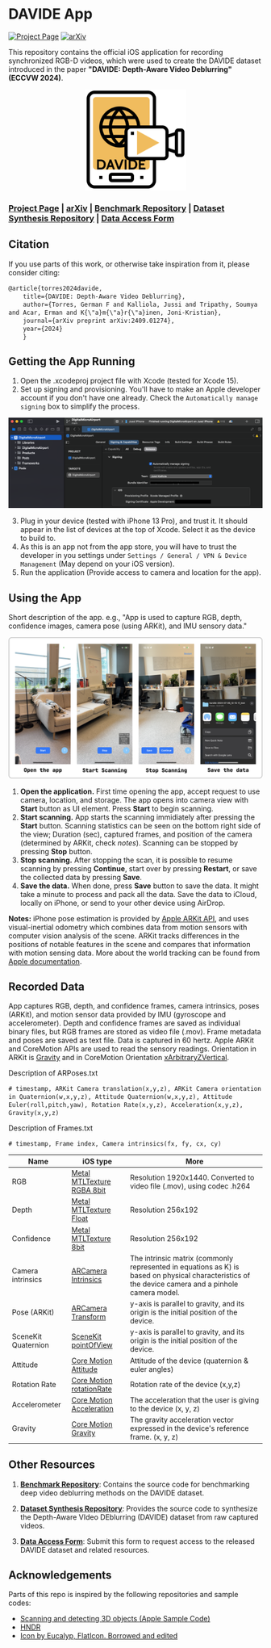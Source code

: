 # DAVIDE App
[![Project Page](https://img.shields.io/badge/Project%20Page-DAVIDE-blue)](https://germanftv.github.io/DAVIDE.github.io/)
[![arXiv](https://img.shields.io/badge/arXiv-Paper-<COLOR>.svg)](https://arxiv.org/abs/2409.01274)

This repository contains the official iOS application for recording synchronized RGB-D videos, which were used to create the DAVIDE dataset introduced in the paper **"DAVIDE: Depth-Aware Video Deblurring" (ECCVW 2024)**.

<p align="center">
  <img width="200" src="DAVIDEApp/Assets.xcassets/AppIcon.appiconset/icon-DAVIDE-app.png">
</p>

 ### [Project Page](https://germanftv.github.io/DAVIDE.github.io/) | [arXiv](https://arxiv.org/abs/2409.01274) | [Benchmark Repository](https://github.com/germanftv/DAVIDE-Benckmark) | [Dataset Synthesis Repository](https://github.com/germanftv/DAVIDE-Synthesis.git) | [Data Access Form](https://docs.google.com/forms/d/e/1FAIpQLSeQ2w4xsoIkzJ6kNseSiHkMaj303_tXRs2v23wqF3chfSF1FQ/viewform?usp=header)

## Citation

If you use parts of this work, or otherwise take inspiration from it, please consider citing:

    @article{torres2024davide,
        title={DAVIDE: Depth-Aware Video Deblurring},
        author={Torres, German F and Kalliola, Jussi and Tripathy, Soumya and Acar, Erman and K{\"a}m{\"a}r{\"a}inen, Joni-Kristian},
        journal={arXiv preprint arXiv:2409.01274},
        year={2024}
        }

## Getting the App Running

1. Open the .xcodeproj project file with Xcode (tested for Xcode 15).
2. Set up signing and provisioning. You'll have to make an Apple developer account if you don't have one already. Check the `Automatically manage signing` box to simplify the process.

![xcode signing](Documentation/xcode.png)


3. Plug in your device (tested with iPhone 13 Pro), and trust it. It should appear in the list of devices at the top of Xcode. Select it as the device to build to.
4. As this is an app not from the app store, you will have to trust the developer in you settings under `Settings / General / VPN & Device Management` (May depend on your iOS version).
6. Run the application (Provide access to camera and location for the app).

## Using the App
Short description of the app. e.g., "App is used to capture RGB, depth, confidence images, camera pose (using ARKit), and IMU sensory data."

![app](Documentation/system.png)

1. **Open the application.** First time opening the app, accept request to use camera, location, and storage. The app opens into camera view with **Start** button as UI element. Press **Start** to begin scanning. 
2. **Start scanning.** App starts the scanning immidiately after pressing the **Start** button. Scanning statistics can be seen on the bottom right side of the view; Duration (sec), captured frames, and position of the camera (determined by ARKit, check *notes*). Scanning can be stopped by pressing **Stop** button.
3. **Stop scanning.** After stopping the scan, it is possible to resume scanning by pressing **Continue**, start over by pressing **Restart**, or save the collected data by pressing **Save**.  
4. **Save the data.** When done, press **Save** button to save the data. It might take a minute to process and pack all the data. Save the data to iCloud, locally on iPhone, or send to your other device using AirDrop.

**Notes:** iPhone pose estimation is provided by [Apple ARKit API](https://developer.apple.com/augmented-reality/arkit/), and uses visual-inertial odometry which combines data from motion sensors with computer vision analysis of the scene. ARKit tracks differences in the positions of notable features in the scene and compares that information with motion sensing data. More about the world tracking can be found from [Apple documentation](https://developer.apple.com/documentation/arkit/arkit_in_ios/configuration_objects/understanding_world_tracking).

## Recorded Data
 App captures RGB, depth, and confidence frames, camera intrinsics, poses (ARKit), and motion sensor data provided by IMU (gyroscope and accelerometer). Depth and confidence frames are saved as individual binary files, but RGB frames are stored as video file (.mov). Frame metadata and poses are saved as text file. Data is captured in 60 hertz. Apple ARKit and CoreMotion APIs are used to read the sensory readings. Orientation in ARKit is [Gravity](https://developer.apple.com/documentation/arkit/arconfiguration/worldalignment/gravity) and in CoreMotion Orientation [xArbitraryZVertical](https://developer.apple.com/documentation/coremotion/cmattitudereferenceframe/1615953-xarbitraryzvertical).

Description of ARPoses.txt
```
# timestamp, ARKit Camera translation(x,y,z), ARKit Camera orientation in Quaternion(w,x,y,z), Attitude Quaternion(w,x,y,z), Attitude Euler(roll,pitch,yaw), Rotation Rate(x,y,z), Acceleration(x,y,z), Gravity(x,y,z)
```

Description of Frames.txt
```
# timestamp, Frame index, Camera intrinsics(fx, fy, cx, cy)
```

 | Name | iOS type | More |
|------|----------|------------|
| RGB | [Metal MTLTexture RGBA 8bit](https://developer.apple.com/documentation/metal/mtltexture) | Resolution 1920x1440. Converted to video file (.mov), using codec .h264 |
| Depth | [Metal MTLTexture Float](https://developer.apple.com/documentation/metal/mtltexture) | Resolution 256x192 |
| Confidence | [Metal MTLTexture 8bit](https://developer.apple.com/documentation/metal/mtltexture) | Resolution 256x192 |
| Camera intrinsics | [ARCamera Intrinsics](https://developer.apple.com/documentation/arkit/arcamera/2875730-intrinsics) | The intrinsic matrix (commonly represented in equations as K) is based on physical characteristics of the device camera and a pinhole camera model. |
| Pose (ARKit) | [ARCamera Transform](https://developer.apple.com/documentation/arkit/arcamera/2866108-transform) | y-axis is parallel to gravity, and its origin is the initial position of the device. |
| SceneKit Quaternion | [SceneKit pointOfView](https://developer.apple.com/documentation/scenekit/scnscenerenderer/1523982-pointofview) | y-axis is parallel to gravity, and its origin is the initial position of the device.  |
| Attitude | [Core Motion Attitude](https://developer.apple.com/documentation/coremotion/cmdevicemotion/1616050-attitude) | Attitude of the device (quaternion & euler angles) |
| Rotation Rate | [Core Motion rotationRate](https://developer.apple.com/documentation/coremotion/cmdevicemotion/1615967-rotationrate) | Rotation rate of the device (x,y,z) |
| Accelerometer | [Core Motion Acceleration](https://developer.apple.com/documentation/coremotion/cmdevicemotion/1616149-useracceleration) | The acceleration that the user is giving to the device (x, y, z) |
| Gravity | [Core Motion Gravity](https://developer.apple.com/documentation/coremotion/cmdevicemotion/1616164-gravity) | The gravity acceleration vector expressed in the device's reference frame. (x, y, z)  |

## Other Resources

1. [**Benchmark Repository**](https://github.com/germanftv/DAVIDE-Benckmark): Contains the source code for benchmarking deep video deblurring methods on the DAVIDE dataset.

2. [**Dataset Synthesis Repository**](https://github.com/germanftv/DAVIDE-Synthesis.git): Provides the source code to synthesize the Depth-Aware VIdeo DEblurring (DAVIDE) dataset from raw captured videos.

3. [**Data Access Form**](https://docs.google.com/forms/d/e/1FAIpQLSeQ2w4xsoIkzJ6kNseSiHkMaj303_tXRs2v23wqF3chfSF1FQ/viewform?usp=header): Submit this form to request access to the released DAVIDE dataset and related resources.


## Acknowledgements

Parts of this repo is inspired by the following repositories and sample codes:
- [Scanning and detecting 3D objects (Apple Sample Code)](https://developer.apple.com/documentation/arkit/arkit_in_ios/content_anchors/scanning_and_detecting_3d_objects)
- [HNDR](https://github.com/princeton-computational-imaging/HNDR)
- [Icon by Eucalyp, FlatIcon. Borrowed and edited](https://www.flaticon.com/free-icons/recording)
